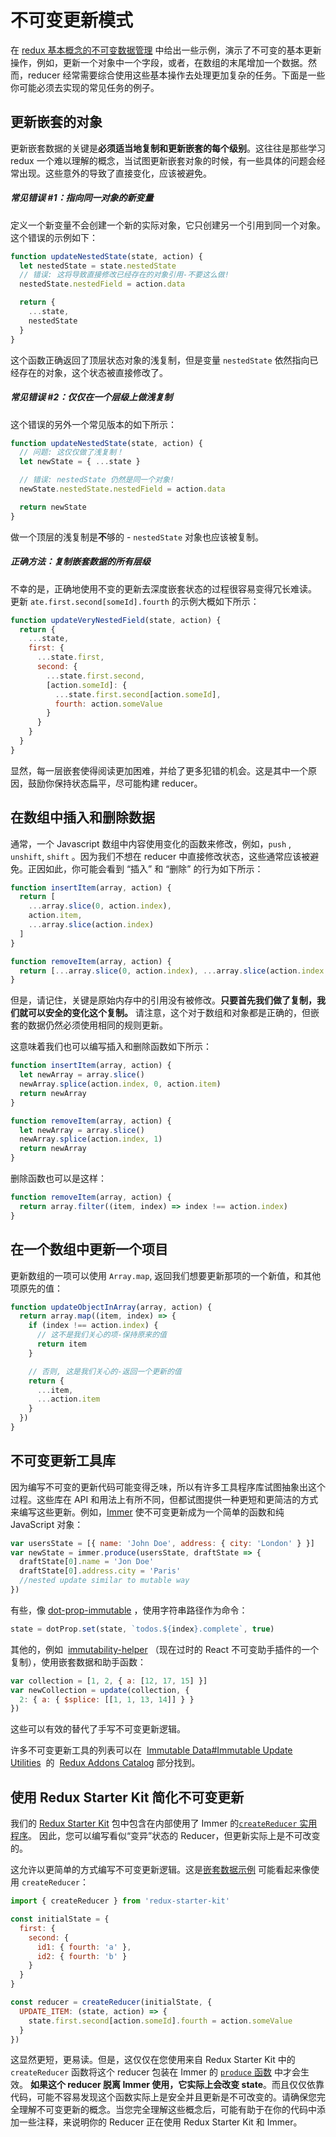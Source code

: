 # 不可变更新模式

在 [redux 基本概念的不可变数据管理](PrerequisiteConcepts.html) 中给出一些示例，演示了不可变的基本更新操作，例如，更新一个对象中一个字段，或者，在数组的末尾增加一个数据。然而，reducer 经常需要综合使用这些基本操作去处理更加复杂的任务。下面是一些你可能必须去实现的常见任务的例子。

## 更新嵌套的对象

更新嵌套数据的关键是**必须适当地复制和更新嵌套的每个级别**。这往往是那些学习 redux 一个难以理解的概念，当试图更新嵌套对象的时候，有一些具体的问题会经常出现。这些意外的导致了直接变化，应该被避免。

##### 常见错误 #1：指向同一对象的新变量

定义一个新变量不会创建一个新的实际对象，它只创建另一个引用到同一个对象。这个错误的示例如下：

```javascript
function updateNestedState(state, action) {
  let nestedState = state.nestedState
  // 错误: 这将导致直接修改已经存在的对象引用-不要这么做!
  nestedState.nestedField = action.data

  return {
    ...state,
    nestedState
  }
}
```

这个函数正确返回了顶层状态对象的浅复制，但是变量 `nestedState` 依然指向已经存在的对象，这个状态被直接修改了。

##### 常见错误 #2：仅仅在一个层级上做浅复制

这个错误的另外一个常见版本的如下所示：

```javascript
function updateNestedState(state, action) {
  // 问题: 这仅仅做了浅复制！
  let newState = { ...state }

  // 错误: nestedState 仍然是同一个对象!
  newState.nestedState.nestedField = action.data

  return newState
}
```

做一个顶层的浅复制是**不**够的 - `nestedState` 对象也应该被复制。

##### 正确方法：复制嵌套数据的所有层级

不幸的是，正确地使用不变的更新去深度嵌套状态的过程很容易变得冗长难读。 更新 `ate.first.second[someId].fourth` 的示例大概如下所示：

```javascript
function updateVeryNestedField(state, action) {
  return {
    ...state,
    first: {
      ...state.first,
      second: {
        ...state.first.second,
        [action.someId]: {
          ...state.first.second[action.someId],
          fourth: action.someValue
        }
      }
    }
  }
}
```

显然，每一层嵌套使得阅读更加困难，并给了更多犯错的机会。这是其中一个原因，鼓励你保持状态扁平，尽可能构建 reducer。

## 在数组中插入和删除数据

通常，一个 Javascript 数组中内容使用变化的函数来修改，例如，`push` , `unshift`, `shift` 。因为我们不想在 reducer 中直接修改状态，这些通常应该被避免。正因如此，你可能会看到 “插入” 和 “删除” 的行为如下所示：

```javascript
function insertItem(array, action) {
  return [
    ...array.slice(0, action.index),
    action.item,
    ...array.slice(action.index)
  ]
}

function removeItem(array, action) {
  return [...array.slice(0, action.index), ...array.slice(action.index + 1)]
}
```

但是，请记住，关键是原始内存中的引用没有被修改。**只要首先我们做了复制，我们就可以安全的变化这个复制。** 请注意，这个对于数组和对象都是正确的，但嵌套的数据仍然必须使用相同的规则更新。

这意味着我们也可以编写插入和删除函数如下所示：

```javascript
function insertItem(array, action) {
  let newArray = array.slice()
  newArray.splice(action.index, 0, action.item)
  return newArray
}

function removeItem(array, action) {
  let newArray = array.slice()
  newArray.splice(action.index, 1)
  return newArray
}
```

删除函数也可以是这样：

```javascript
function removeItem(array, action) {
  return array.filter((item, index) => index !== action.index)
}
```

## 在一个数组中更新一个项目

更新数组的一项可以使用 `Array.map`, 返回我们想要更新那项的一个新值，和其他项原先的值：

```javascript
function updateObjectInArray(array, action) {
  return array.map((item, index) => {
    if (index !== action.index) {
      // 这不是我们关心的项-保持原来的值
      return item
    }

    // 否则, 这是我们关心的-返回一个更新的值
    return {
      ...item,
      ...action.item
    }
  })
}
```

## 不可变更新工具库

因为编写不可变的更新代码可能变得乏味，所以有许多工具程序库试图抽象出这个过程。这些库在 API 和用法上有所不同，但都试图提供一种更短和更简洁的方式来编写这些更新。例如，[Immer](https://github.com/mweststrate/immer) 使不可变更新成为一个简单的函数和纯 JavaScript 对象：

```js
var usersState = [{ name: 'John Doe', address: { city: 'London' } }]
var newState = immer.produce(usersState, draftState => {
  draftState[0].name = 'Jon Doe'
  draftState[0].address.city = 'Paris'
  //nested update similar to mutable way
})
```

有些，像 [dot-prop-immutable](https://github.com/debitoor/dot-prop-immutable) ，使用字符串路径作为命令：

```javascript
state = dotProp.set(state, `todos.${index}.complete`, true)
```

其他的，例如  [immutability-helper](https://github.com/kolodny/immutability-helper) （现在过时的 React 不可变助手插件的一个复制），使用嵌套数据和助手函数：

```javascript
var collection = [1, 2, { a: [12, 17, 15] }]
var newCollection = update(collection, {
  2: { a: { $splice: [[1, 1, 13, 14]] } }
})
```

这些可以有效的替代了手写不可变更新逻辑。

许多不可变更新工具的列表可以在  [Immutable Data#Immutable Update Utilities](https://github.com/markerikson/redux-ecosystem-links/blob/master/immutable-data.md#immutable-update-utilities)  的  [Redux Addons Catalog](https://github.com/markerikson/redux-ecosystem-links) 部分找到。

## 使用 Redux Starter Kit 简化不可变更新

我们的 [Redux Starter Kit](https://redux-starter-kit.js.org/) 包中包含在内部使用了 Immer 的[`createReducer` 实用程序](https://redux-starter-kit.js.org/api/createReducer)。
因此，您可以编写看似“变异”状态的 Reducer，但更新实际上是不可改变的。

这允许以更简单的方式编写不可变更新逻辑。这是[嵌套数据示例](#正确方法：复制嵌套数据的所有层级)
可能看起来像使用 `createReducer`：

```js
import { createReducer } from 'redux-starter-kit'

const initialState = {
  first: {
    second: {
      id1: { fourth: 'a' },
      id2: { fourth: 'b' }
    }
  }
}

const reducer = createReducer(initialState, {
  UPDATE_ITEM: (state, action) => {
    state.first.second[action.someId].fourth = action.someValue
  }
})
```

这显然更短，更易读。但是，这仅仅在您使用来自 Redux Starter Kit 中的 `createReducer` 函数将这个 reducer 包装在 Immer 的 [`produce` 函数](https://github.com/mweststrate/immer#api) 中才会生效。
**如果这个 reducer 脱离 Immer 使用，它实际上会改变 state**。而且仅仅依靠代码，可能不容易发现这个函数实际上是安全并且更新是不可改变的。请确保您完全理解不可变更新的概念。当您完全理解这些概念后，可能有助于在你的代码中添加一些注释，来说明你的 Reducer 正在使用 Redux Starter Kit 和 Immer。
